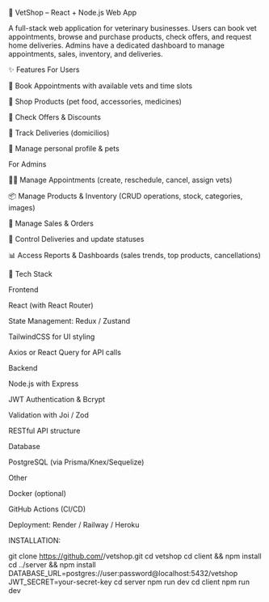🐾 VetShop – React + Node.js Web App

A full-stack web application for veterinary businesses.
Users can book vet appointments, browse and purchase products, check offers, and request home deliveries.
Admins have a dedicated dashboard to manage appointments, sales, inventory, and deliveries.

✨ Features
For Users

📅 Book Appointments with available vets and time slots

🛒 Shop Products (pet food, accessories, medicines)

🎁 Check Offers & Discounts

🚚 Track Deliveries (domicilios)

🐶 Manage personal profile & pets

For Admins

👩‍⚕️ Manage Appointments (create, reschedule, cancel, assign vets)

📦 Manage Products & Inventory (CRUD operations, stock, categories, images)

💸 Manage Sales & Orders

🚛 Control Deliveries and update statuses

📊 Access Reports & Dashboards (sales trends, top products, cancellations)

🧱 Tech Stack

Frontend

React (with React Router)

State Management: Redux / Zustand

TailwindCSS for UI styling

Axios or React Query for API calls

Backend

Node.js with Express

JWT Authentication & Bcrypt

Validation with Joi / Zod

RESTful API structure

Database

PostgreSQL (via Prisma/Knex/Sequelize)

Other

Docker (optional)

GitHub Actions (CI/CD)

Deployment: Render / Railway / Heroku


INSTALLATION:

git clone https://github.com/<your-username>/vetshop.git
cd vetshop
cd client && npm install
cd ../server && npm install
DATABASE_URL=postgres://user:password@localhost:5432/vetshop
JWT_SECRET=your-secret-key
cd server
npm run dev
cd client
npm run dev
